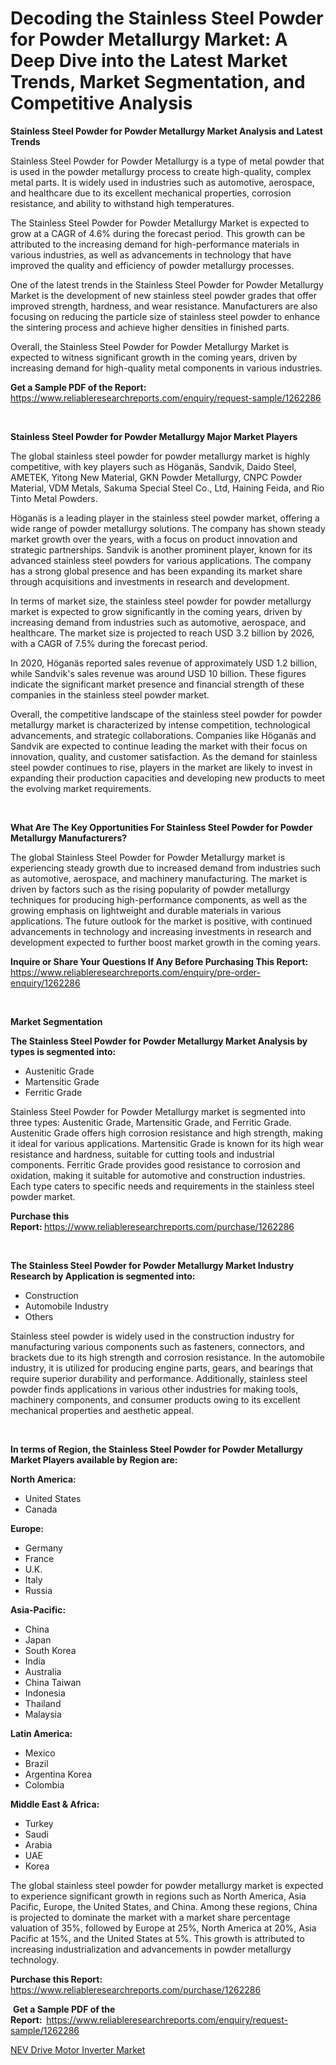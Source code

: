 <p><h1>Decoding the Stainless Steel Powder for Powder Metallurgy Market: A Deep Dive into the Latest Market Trends, Market Segmentation, and Competitive Analysis</h1></p><p><strong>Stainless Steel Powder for Powder Metallurgy Market Analysis and Latest Trends</strong></p>
<p><p>Stainless Steel Powder for Powder Metallurgy is a type of metal powder that is used in the powder metallurgy process to create high-quality, complex metal parts. It is widely used in industries such as automotive, aerospace, and healthcare due to its excellent mechanical properties, corrosion resistance, and ability to withstand high temperatures.</p><p>The Stainless Steel Powder for Powder Metallurgy Market is expected to grow at a CAGR of 4.6% during the forecast period. This growth can be attributed to the increasing demand for high-performance materials in various industries, as well as advancements in technology that have improved the quality and efficiency of powder metallurgy processes.</p><p>One of the latest trends in the Stainless Steel Powder for Powder Metallurgy Market is the development of new stainless steel powder grades that offer improved strength, hardness, and wear resistance. Manufacturers are also focusing on reducing the particle size of stainless steel powder to enhance the sintering process and achieve higher densities in finished parts.</p><p>Overall, the Stainless Steel Powder for Powder Metallurgy Market is expected to witness significant growth in the coming years, driven by increasing demand for high-quality metal components in various industries.</p></p>
<p><strong>Get a Sample PDF of the Report:&nbsp;</strong> <a href="https://www.reliableresearchreports.com/enquiry/request-sample/1262286">https://www.reliableresearchreports.com/enquiry/request-sample/1262286</a></p>
<p>&nbsp;</p>
<p><strong>Stainless Steel Powder for Powder Metallurgy Major Market Players</strong></p>
<p><p>The global stainless steel powder for powder metallurgy market is highly competitive, with key players such as Höganäs, Sandvik, Daido Steel, AMETEK, Yitong New Material, GKN Powder Metallurgy, CNPC Powder Material, VDM Metals, Sakuma Special Steel Co., Ltd, Haining Feida, and Rio Tinto Metal Powders.</p><p>Höganäs is a leading player in the stainless steel powder market, offering a wide range of powder metallurgy solutions. The company has shown steady market growth over the years, with a focus on product innovation and strategic partnerships. Sandvik is another prominent player, known for its advanced stainless steel powders for various applications. The company has a strong global presence and has been expanding its market share through acquisitions and investments in research and development.</p><p>In terms of market size, the stainless steel powder for powder metallurgy market is expected to grow significantly in the coming years, driven by increasing demand from industries such as automotive, aerospace, and healthcare. The market size is projected to reach USD 3.2 billion by 2026, with a CAGR of 7.5% during the forecast period.</p><p>In 2020, Höganäs reported sales revenue of approximately USD 1.2 billion, while Sandvik's sales revenue was around USD 10 billion. These figures indicate the significant market presence and financial strength of these companies in the stainless steel powder market.</p><p>Overall, the competitive landscape of the stainless steel powder for powder metallurgy market is characterized by intense competition, technological advancements, and strategic collaborations. Companies like Höganäs and Sandvik are expected to continue leading the market with their focus on innovation, quality, and customer satisfaction. As the demand for stainless steel powder continues to rise, players in the market are likely to invest in expanding their production capacities and developing new products to meet the evolving market requirements.</p></p>
<p>&nbsp;</p>
<p><strong>What Are The Key Opportunities For Stainless Steel Powder for Powder Metallurgy Manufacturers?</strong></p>
<p><p>The global Stainless Steel Powder for Powder Metallurgy market is experiencing steady growth due to increased demand from industries such as automotive, aerospace, and machinery manufacturing. The market is driven by factors such as the rising popularity of powder metallurgy techniques for producing high-performance components, as well as the growing emphasis on lightweight and durable materials in various applications. The future outlook for the market is positive, with continued advancements in technology and increasing investments in research and development expected to further boost market growth in the coming years.</p></p>
<p><strong>Inquire or Share Your Questions If Any Before Purchasing This Report:</strong> <a href="https://www.reliableresearchreports.com/enquiry/pre-order-enquiry/1262286">https://www.reliableresearchreports.com/enquiry/pre-order-enquiry/1262286</a></p>
<p>&nbsp;</p>
<p><strong>Market Segmentation</strong></p>
<p><strong>The Stainless Steel Powder for Powder Metallurgy Market Analysis by types is segmented into:</strong></p>
<p><ul><li>Austenitic Grade</li><li>Martensitic Grade</li><li>Ferritic Grade</li></ul></p>
<p><p>Stainless Steel Powder for Powder Metallurgy market is segmented into three types: Austenitic Grade, Martensitic Grade, and Ferritic Grade. Austenitic Grade offers high corrosion resistance and high strength, making it ideal for various applications. Martensitic Grade is known for its high wear resistance and hardness, suitable for cutting tools and industrial components. Ferritic Grade provides good resistance to corrosion and oxidation, making it suitable for automotive and construction industries. Each type caters to specific needs and requirements in the stainless steel powder market.</p></p>
<p><strong>Purchase this Report:&nbsp;</strong><a href="https://www.reliableresearchreports.com/purchase/1262286">https://www.reliableresearchreports.com/purchase/1262286</a></p>
<p>&nbsp;</p>
<p><strong>The Stainless Steel Powder for Powder Metallurgy Market Industry Research by Application is segmented into:</strong></p>
<p><ul><li>Construction</li><li>Automobile Industry</li><li>Others</li></ul></p>
<p><p>Stainless steel powder is widely used in the construction industry for manufacturing various components such as fasteners, connectors, and brackets due to its high strength and corrosion resistance. In the automobile industry, it is utilized for producing engine parts, gears, and bearings that require superior durability and performance. Additionally, stainless steel powder finds applications in various other industries for making tools, machinery components, and consumer products owing to its excellent mechanical properties and aesthetic appeal.</p></p>
<p>&nbsp;</p>
<p><strong>In terms of Region, the Stainless Steel Powder for Powder Metallurgy Market Players available by Region are:</strong></p>
<p>
    <p> <strong> North America: </strong>
        <ul>
            <li>United States</li>
            <li>Canada</li>
        </ul>
        </p> 
    <p> <strong> Europe: </strong>
        <ul>
            <li>Germany</li>
            <li>France</li>
            <li>U.K.</li>
            <li>Italy</li>
            <li>Russia</li>
        </ul>
        </p> 
    <p> <strong> Asia-Pacific: </strong>
        <ul>
            <li>China</li>
            <li>Japan</li>
            <li>South Korea</li>
            <li>India</li>
            <li>Australia</li>
            <li>China Taiwan</li>
            <li>Indonesia</li>
            <li>Thailand</li>
            <li>Malaysia</li>
        </ul>
        </p> 
    <p> <strong> Latin America: </strong>
        <ul>
            <li>Mexico</li>
            <li>Brazil</li>
            <li>Argentina Korea</li>
            <li>Colombia</li>
        </ul>
        </p> 
    <p> <strong> Middle East & Africa: </strong>
        <ul>
            <li>Turkey</li>
            <li>Saudi</li>
            <li>Arabia</li>
            <li>UAE</li>
            <li>Korea</li>
        </ul>
    </p>
    </p>
<p><p>The global stainless steel powder for powder metallurgy market is expected to experience significant growth in regions such as North America, Asia Pacific, Europe, the United States, and China. Among these regions, China is projected to dominate the market with a market share percentage valuation of 35%, followed by Europe at 25%, North America at 20%, Asia Pacific at 15%, and the United States at 5%. This growth is attributed to increasing industrialization and advancements in powder metallurgy technology.</p></p>
<p><strong>Purchase this Report: </strong><a href="https://www.reliableresearchreports.com/purchase/1262286">https://www.reliableresearchreports.com/purchase/1262286</a></p>
<p>&nbsp;<strong>Get a Sample PDF of the Report:&nbsp;&nbsp;</strong><a href="https://www.reliableresearchreports.com/enquiry/request-sample/1262286">https://www.reliableresearchreports.com/enquiry/request-sample/1262286</a></p>
<p><strong></strong></p>
<p><p><a href="https://meowing-canidae-761.notion.site/NEV-Drive-Motor-Inverter-Market-Research-Report-The-Key-To-Successful-Business-Strategy-Forecasted--6f73b1cf458841ae917ea3bbe4826aac">NEV Drive Motor Inverter Market</a></p></p>